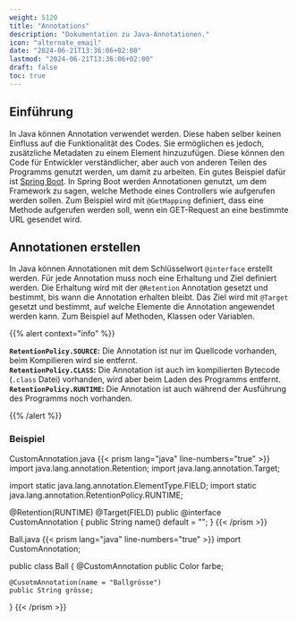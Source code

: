 ```yaml
---
weight: 5120
title: "Annotations"
description: "Dokumentation zu Java-Annotationen."
icon: "alternate_email"
date: "2024-06-21T13:36:06+02:00"
lastmod: "2024-06-21T13:36:06+02:00"
draft: false
toc: true
---
```


## Einführung

In Java können Annotation verwendet werden. Diese haben selber keinen Einfluss auf die Funktionalität des Codes.
Sie ermöglichen es jedoch, zusätzliche Metadaten zu einem Element hinzuzufügen. Diese können den Code für Entwickler verständlicher,
aber auch von anderen Teilen des Programms genutzt werden, um damit zu arbeiten. Ein gutes Beispiel dafür ist [Spring Boot](https://spring.io/projects/spring-boot).
In Spring Boot werden Annotationen genutzt, um dem Framework zu sagen, welche Methode eines Controllers wie aufgerufen werden sollen.
Zum Beispiel wird mit `@GetMapping` definiert, dass eine Methode aufgerufen werden soll, wenn ein GET-Request an eine bestimmte URL gesendet wird.

## Annotationen erstellen

In Java können Annotationen mit dem Schlüsselwort `@interface` erstellt werden. Für jede Annotation muss noch eine Erhaltung und Ziel definiert werden.
Die Erhaltung wird mit der `@Retention` Annotation gesetzt und bestimmt, bis wann die Annotation erhalten bleibt.
Das Ziel wird mit `@Target` gesetzt und bestimmt, auf welche Elemente die Annotation angewendet werden kann. Zum Beispiel auf Methoden, Klassen oder Variablen.

{{% alert context="info" %}}

**`RetentionPolicy.SOURCE`:** Die Annotation ist nur im Quellcode vorhanden, beim Kompilieren wird sie entfernt.  
**`RetentionPolicy.CLASS`:** Die Annotation ist auch im kompilierten Bytecode (`.class` Datei) vorhanden, wird aber beim Laden des Programms entfernt.  
**`RetentionPolicy.RUNTIME`:** Die Annotation ist auch während der Ausführung des Programms noch vorhanden.  

{{% /alert %}}

### Beispiel

CustomAnnotation.java
{{< prism lang="java" line-numbers="true"  >}}
import java.lang.annotation.Retention;
import java.lang.annotation.Target;
 
import static java.lang.annotation.ElementType.FIELD;
import static java.lang.annotation.RetentionPolicy.RUNTIME;
 
@Retention(RUNTIME)
@Target(FIELD)
public @interface CustomAnnotation {
    public String name() default = "";
}
{{< /prism >}}

Ball.java
{{< prism lang="java" line-numbers="true" >}}
import CustomAnnotation;
 
public class Ball {
    @CustomAnnotation
    public Color farbe;
 
    @CusotmAnnotation(name = "Ballgrösse")
    public String grösse;
}
{{< /prism >}}
